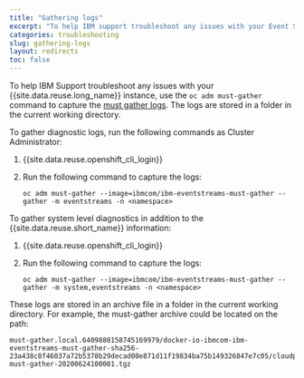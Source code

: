 ```yaml
---
title: "Gathering logs"
excerpt: "To help IBM support troubleshoot any issues with your Event Streams installation, run the log gathering script."
categories: troubleshooting
slug: gathering-logs
layout: redirects
toc: false
---
```


To help IBM Support troubleshoot any issues with your {{site.data.reuse.long_name}} instance, use the `oc adm must-gather` command to capture the [must gather logs](https://docs.openshift.com/container-platform/4.4/support/gathering-cluster-data.html). The logs are stored in a folder in the current working directory.

To gather diagnostic logs, run the following commands as Cluster Administrator:

1. {{site.data.reuse.openshift_cli_login}}
2. Run the following command to capture the logs:

   `oc adm must-gather --image=ibmcom/ibm-eventstreams-must-gather -- gather -m eventstreams -n <namespace>`

To gather system level diagnostics in addition to the {{site.data.reuse.short_name}} information:

1. {{site.data.reuse.openshift_cli_login}}
2. Run the following command to capture the logs:

   `oc adm must-gather --image=ibmcom/ibm-eventstreams-must-gather -- gather -m system,eventstreams -n <namespace>`

These logs are stored in an archive file in a folder in the current working directory.
For example, the must-gather archive could be located on the path:
```
must-gather.local.6409880158745169979/docker-io-ibmcom-ibm-eventstreams-must-gather-sha256-23a438c8f46037a72b5378b29decad00e871d11f19834ba75b149326847e7c05/cloudpak-must-gather-20200624100001.tgz
```
